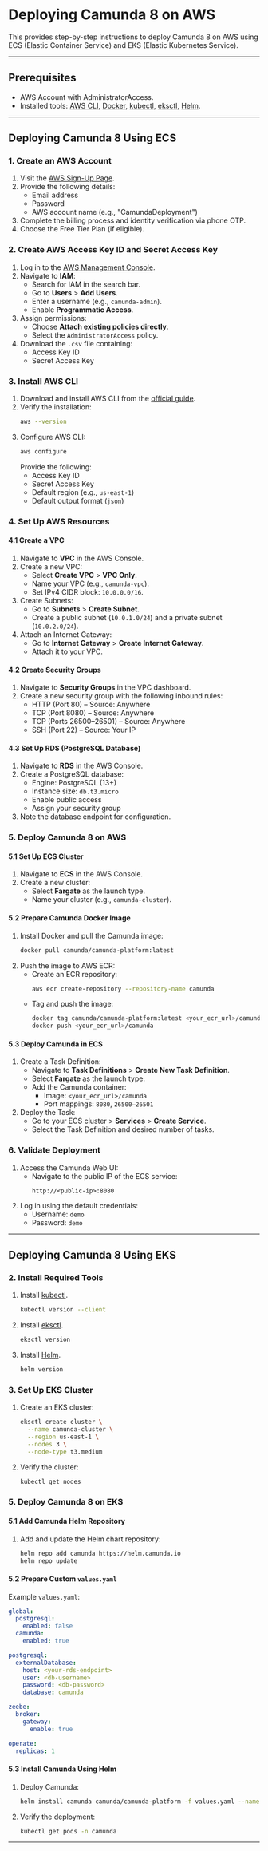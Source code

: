 # Deploying Camunda 8 on AWS

This provides step-by-step instructions to deploy Camunda 8 on AWS using ECS (Elastic Container Service) and EKS (Elastic Kubernetes Service).

---

## Prerequisites

- AWS Account with AdministratorAccess.
- Installed tools: [AWS CLI](https://docs.aws.amazon.com/cli/latest/userguide/install-cliv2.html), [Docker](https://docs.docker.com/get-docker/), [kubectl](https://kubernetes.io/docs/tasks/tools/), [eksctl](https://eksctl.io/), [Helm](https://helm.sh/docs/intro/install/).

---

## Deploying Camunda 8 Using ECS

### 1. Create an AWS Account

1. Visit the [AWS Sign-Up Page](https://aws.amazon.com/).
2. Provide the following details:
   - Email address
   - Password
   - AWS account name (e.g., "CamundaDeployment")
3. Complete the billing process and identity verification via phone OTP.
4. Choose the Free Tier Plan (if eligible).

### 2. Create AWS Access Key ID and Secret Access Key

1. Log in to the [AWS Management Console](https://aws.amazon.com/console/).
2. Navigate to **IAM**:
   - Search for IAM in the search bar.
   - Go to **Users** > **Add Users**.
   - Enter a username (e.g., `camunda-admin`).
   - Enable **Programmatic Access**.
3. Assign permissions:
   - Choose **Attach existing policies directly**.
   - Select the `AdministratorAccess` policy.
4. Download the `.csv` file containing:
   - Access Key ID
   - Secret Access Key

### 3. Install AWS CLI

1. Download and install AWS CLI from the [official guide](https://docs.aws.amazon.com/cli/latest/userguide/install-cliv2.html).
2. Verify the installation:
   ```bash
   aws --version
   ```
3. Configure AWS CLI:
   ```bash
   aws configure
   ```
   Provide the following:
   - Access Key ID
   - Secret Access Key
   - Default region (e.g., `us-east-1`)
   - Default output format (`json`)

### 4. Set Up AWS Resources

#### 4.1 Create a VPC

1. Navigate to **VPC** in the AWS Console.
2. Create a new VPC:
   - Select **Create VPC** > **VPC Only**.
   - Name your VPC (e.g., `camunda-vpc`).
   - Set IPv4 CIDR block: `10.0.0.0/16`.
3. Create Subnets:
   - Go to **Subnets** > **Create Subnet**.
   - Create a public subnet (`10.0.1.0/24`) and a private subnet (`10.0.2.0/24`).
4. Attach an Internet Gateway:
   - Go to **Internet Gateway** > **Create Internet Gateway**.
   - Attach it to your VPC.

#### 4.2 Create Security Groups

1. Navigate to **Security Groups** in the VPC dashboard.
2. Create a new security group with the following inbound rules:
   - HTTP (Port 80) – Source: Anywhere
   - TCP (Port 8080) – Source: Anywhere
   - TCP (Ports 26500–26501) – Source: Anywhere
   - SSH (Port 22) – Source: Your IP

#### 4.3 Set Up RDS (PostgreSQL Database)

1. Navigate to **RDS** in the AWS Console.
2. Create a PostgreSQL database:
   - Engine: PostgreSQL (13+)
   - Instance size: `db.t3.micro`
   - Enable public access
   - Assign your security group
3. Note the database endpoint for configuration.

### 5. Deploy Camunda 8 on AWS

#### 5.1 Set Up ECS Cluster

1. Navigate to **ECS** in the AWS Console.
2. Create a new cluster:
   - Select **Fargate** as the launch type.
   - Name your cluster (e.g., `camunda-cluster`).

#### 5.2 Prepare Camunda Docker Image

1. Install Docker and pull the Camunda image:
   ```bash
   docker pull camunda/camunda-platform:latest
   ```
2. Push the image to AWS ECR:
   - Create an ECR repository:
     ```bash
     aws ecr create-repository --repository-name camunda
     ```
   - Tag and push the image:
     ```bash
     docker tag camunda/camunda-platform:latest <your_ecr_url>/camunda
     docker push <your_ecr_url>/camunda
     ```

#### 5.3 Deploy Camunda in ECS

1. Create a Task Definition:
   - Navigate to **Task Definitions** > **Create New Task Definition**.
   - Select **Fargate** as the launch type.
   - Add the Camunda container:
     - Image: `<your_ecr_url>/camunda`
     - Port mappings: `8080`, `26500–26501`
2. Deploy the Task:
   - Go to your ECS cluster > **Services** > **Create Service**.
   - Select the Task Definition and desired number of tasks.

### 6. Validate Deployment

1. Access the Camunda Web UI:
   - Navigate to the public IP of the ECS service:
     ```
     http://<public-ip>:8080
     ```
2. Log in using the default credentials:
   - Username: `demo`
   - Password: `demo`

---

## Deploying Camunda 8 Using EKS

### 2. Install Required Tools

1. Install [kubectl](https://kubernetes.io/docs/tasks/tools/).
   ```bash
   kubectl version --client
   ```
2. Install [eksctl](https://eksctl.io/).
   ```bash
   eksctl version
   ```
3. Install [Helm](https://helm.sh/docs/intro/install/).
   ```bash
   helm version
   ```

### 3. Set Up EKS Cluster

1. Create an EKS cluster:
   ```bash
   eksctl create cluster \
     --name camunda-cluster \
     --region us-east-1 \
     --nodes 3 \
     --node-type t3.medium
   ```
2. Verify the cluster:
   ```bash
   kubectl get nodes
   ```

### 5. Deploy Camunda 8 on EKS

#### 5.1 Add Camunda Helm Repository

1. Add and update the Helm chart repository:
   ```bash
   helm repo add camunda https://helm.camunda.io
   helm repo update
   ```

#### 5.2 Prepare Custom `values.yaml`

Example `values.yaml`:
```yaml
global:
  postgresql:
    enabled: false
  camunda:
    enabled: true

postgresql:
  externalDatabase:
    host: <your-rds-endpoint>
    user: <db-username>
    password: <db-password>
    database: camunda

zeebe:
  broker:
    gateway:
      enable: true

operate:
  replicas: 1
```

#### 5.3 Install Camunda Using Helm

1. Deploy Camunda:
   ```bash
   helm install camunda camunda/camunda-platform -f values.yaml --namespace camunda --create-namespace
   ```
2. Verify the deployment:
   ```bash
   kubectl get pods -n camunda
   ```

---
